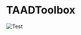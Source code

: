 # TAADToolbox

![Test](https://github.com/Fanchao-Qi/TAADToolbox/workflows/Test/badge.svg?branch=master)
